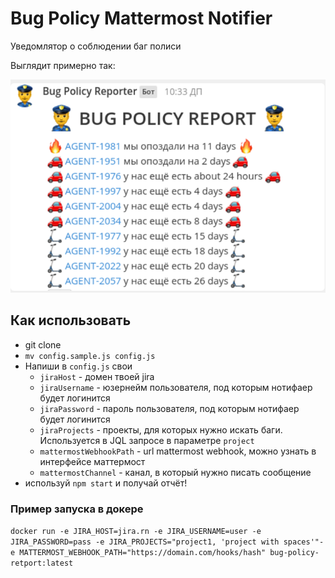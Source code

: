 # Bug Policy Mattermost Notifier

Уведомлятор о соблюдении баг полиси

Выглядит примерно так:

![](./static/example.png)

## Как использовать

* git clone
* `mv config.sample.js config.js`
* Напиши в `config.js` свои
    * `jiraHost` - домен твоей jira
    * `jiraUsername` - юзернейм пользователя, под которым нотифаер будет логинится
    * `jiraPassword` - пароль пользователя, под которым нотифаер будет логинится
    * `jiraProjects` - проекты, для которых нужно искать баги. Используется в JQL запросе в параметре `project`
    * `mattermostWebhookPath` - url mattermost webhook, можно узнать в интерфейсе маттермост
    * `mattermostChannel` - канал, в который нужно писать сообщение
* используй `npm start` и получай отчёт!

### Пример запуска в докере

`docker run -e JIRA_HOST=jira.rn -e JIRA_USERNAME=user -e JIRA_PASSWORD=pass -e JIRA_PROJECTS="project1, 'project with spaces'"-e MATTERMOST_WEBHOOK_PATH="https://domain.com/hooks/hash" bug-policy-retport:latest`